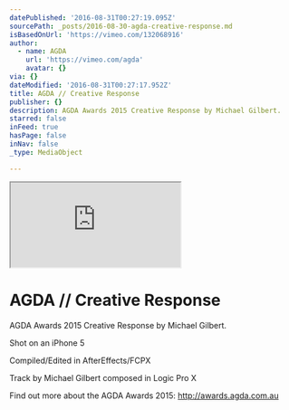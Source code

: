 ```yaml
---
datePublished: '2016-08-31T00:27:19.095Z'
sourcePath: _posts/2016-08-30-agda-creative-response.md
isBasedOnUrl: 'https://vimeo.com/132068916'
author:
  - name: AGDA
    url: 'https://vimeo.com/agda'
    avatar: {}
via: {}
dateModified: '2016-08-31T00:27:17.952Z'
title: AGDA // Creative Response
publisher: {}
description: AGDA Awards 2015 Creative Response by Michael Gilbert.
starred: false
inFeed: true
hasPage: false
inNav: false
_type: MediaObject

---
```

<iframe src="https://the-grid.github.io/ed-userhtml/?g=eJx9jjFPwzAQhXd-xck7cdJCBJVjKQKpEwsD-yW51BZ2bJ1NIvj1pO0QqUO3e6dP733KjoyeIHHfCJNzTAcpo8Nf4mK2nkLRBy9nO1CQ1X5X1i-vVS1gsUM2jaifSgGG7MnkRuzrNVzausADcSPWvFD3bTM6F5bxx7nUM9EEPvzdvm6yVvJqph9U1ArBMI2b4aa2Sen2-N5CuyAPCXZl9QxvTJjtTPBJKYYpETzCh-0NkoOjdR1xVhL1Kh083NnA04DX-gsepjuw0F_n8wwWSkb9D4Tedc4" style=""></iframe>

# AGDA // Creative Response

AGDA Awards 2015 Creative Response by Michael Gilbert.

Shot on an iPhone 5

Compiled/Edited in AfterEffects/FCPX

Track by Michael Gilbert composed in Logic Pro X

Find out more about the AGDA Awards 2015: http://awards.agda.com.au
